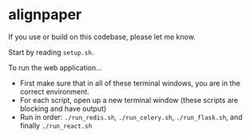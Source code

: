 # alignpaper

If you use or build on this codebase, please let me know.

Start by reading `setup.sh`.

To run the web application...
- First make sure that in all of these terminal windows, you are in the correct environment.
- For each script, open up a new terminal window (these scripts are blocking and have output)
- Run in order: `./run_redis.sh`, `./run_celery.sh`, `./run_flask.sh`, and finally `./run_react.sh`

